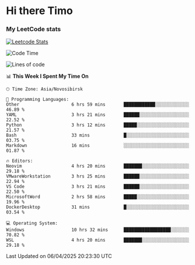 # Hi there Timo
### My LeetCode stats
[![Leetcode Stats](https://leetcard.jacoblin.cool/przdtl?border=0&radius=20&ext=heatmap&theme=nord)](https://leetcode.com/przdtl)

<!--START_SECTION:waka-->
![Code Time](http://img.shields.io/badge/Code%20Time-735%20hrs-blue)

![Lines of code](https://img.shields.io/badge/From%20Hello%20World%20I%27ve%20Written-84.0%20thousand%20lines%20of%20code-blue)

📊 **This Week I Spent My Time On** 

```text
🕑︎ Time Zone: Asia/Novosibirsk

💬 Programming Languages: 
Other                    6 hrs 59 mins       ████████████░░░░░░░░░░░░░   46.89 % 
YAML                     3 hrs 21 mins       ██████░░░░░░░░░░░░░░░░░░░   22.52 % 
Python                   3 hrs 12 mins       █████░░░░░░░░░░░░░░░░░░░░   21.57 % 
Bash                     33 mins             █░░░░░░░░░░░░░░░░░░░░░░░░   03.75 % 
Markdown                 16 mins             ░░░░░░░░░░░░░░░░░░░░░░░░░   01.87 % 

🔥 Editors: 
Neovim                   4 hrs 20 mins       ███████░░░░░░░░░░░░░░░░░░   29.18 % 
VMwareWorkstation        3 hrs 25 mins       ██████░░░░░░░░░░░░░░░░░░░   22.94 % 
VS Code                  3 hrs 21 mins       ██████░░░░░░░░░░░░░░░░░░░   22.50 % 
MicrosoftWord            2 hrs 58 mins       █████░░░░░░░░░░░░░░░░░░░░   19.96 % 
DockerDesktop            31 mins             █░░░░░░░░░░░░░░░░░░░░░░░░   03.54 % 

💻 Operating System: 
Windows                  10 hrs 32 mins      ██████████████████░░░░░░░   70.82 % 
WSL                      4 hrs 20 mins       ███████░░░░░░░░░░░░░░░░░░   29.18 % 
```


 Last Updated on 06/04/2025 20:23:30 UTC
<!--END_SECTION:waka-->
